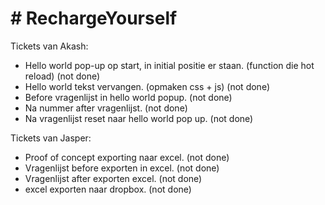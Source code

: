 # **# RechargeYourself**

Tickets van Akash:
 * Hello world pop-up op start, in initial positie er staan. (function die hot reload)  (not done)
 * Hello world tekst vervangen. (opmaken css + js)  (not done)
 * Before vragenlijst in hello world popup.  (not done)
 * Na nummer after vragenlijst.  (not done)
 * Na vragenlijst reset naar hello world pop up.  (not done)

Tickets van Jasper:
* Proof of concept exporting naar excel.  (not done)
* Vragenlijst before exporten in excel.  (not done)
* Vragenlijst after exporten excel.  (not done)
* excel exporten naar dropbox.  (not done)
